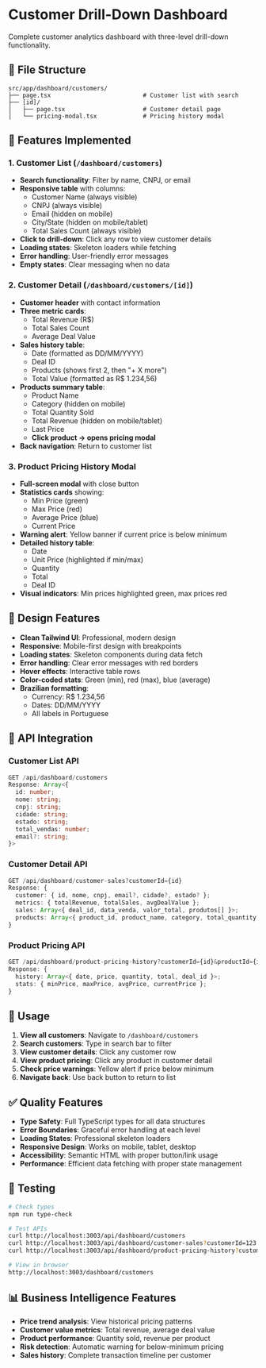 # Customer Drill-Down Dashboard

Complete customer analytics dashboard with three-level drill-down functionality.

## 📁 File Structure

```
src/app/dashboard/customers/
├── page.tsx                          # Customer list with search
├── [id]/
│   ├── page.tsx                      # Customer detail page
│   └── pricing-modal.tsx             # Pricing history modal
```

## 🎯 Features Implemented

### 1. Customer List (`/dashboard/customers`)
- **Search functionality**: Filter by name, CNPJ, or email
- **Responsive table** with columns:
  - Customer Name (always visible)
  - CNPJ (always visible)
  - Email (hidden on mobile)
  - City/State (hidden on mobile/tablet)
  - Total Sales Count (always visible)
- **Click to drill-down**: Click any row to view customer details
- **Loading states**: Skeleton loaders while fetching
- **Error handling**: User-friendly error messages
- **Empty states**: Clear messaging when no data

### 2. Customer Detail (`/dashboard/customers/[id]`)
- **Customer header** with contact information
- **Three metric cards**:
  - Total Revenue (R$)
  - Total Sales Count
  - Average Deal Value
- **Sales history table**:
  - Date (formatted as DD/MM/YYYY)
  - Deal ID
  - Products (shows first 2, then "+ X more")
  - Total Value (formatted as R$ 1.234,56)
- **Products summary table**:
  - Product Name
  - Category (hidden on mobile)
  - Total Quantity Sold
  - Total Revenue (hidden on mobile/tablet)
  - Last Price
  - **Click product → opens pricing modal**
- **Back navigation**: Return to customer list

### 3. Product Pricing History Modal
- **Full-screen modal** with close button
- **Statistics cards** showing:
  - Min Price (green)
  - Max Price (red)
  - Average Price (blue)
  - Current Price
- **Warning alert**: Yellow banner if current price is below minimum
- **Detailed history table**:
  - Date
  - Unit Price (highlighted if min/max)
  - Quantity
  - Total
  - Deal ID
- **Visual indicators**: Min prices highlighted green, max prices red

## 🎨 Design Features

- **Clean Tailwind UI**: Professional, modern design
- **Responsive**: Mobile-first design with breakpoints
- **Loading states**: Skeleton components during data fetch
- **Error handling**: Clear error messages with red borders
- **Hover effects**: Interactive table rows
- **Color-coded stats**: Green (min), red (max), blue (average)
- **Brazilian formatting**:
  - Currency: R$ 1.234,56
  - Dates: DD/MM/YYYY
  - All labels in Portuguese

## 🔌 API Integration

### Customer List API
```typescript
GET /api/dashboard/customers
Response: Array<{
  id: number;
  nome: string;
  cnpj: string;
  cidade: string;
  estado: string;
  total_vendas: number;
  email?: string;
}>
```

### Customer Detail API
```typescript
GET /api/dashboard/customer-sales?customerId={id}
Response: {
  customer: { id, nome, cnpj, email?, cidade?, estado? };
  metrics: { totalRevenue, totalSales, avgDealValue };
  sales: Array<{ deal_id, data_venda, valor_total, produtos[] }>;
  products: Array<{ product_id, product_name, category, total_quantity, total_revenue, last_price }>;
}
```

### Product Pricing API
```typescript
GET /api/dashboard/product-pricing-history?customerId={id}&productId={id}
Response: {
  history: Array<{ date, price, quantity, total, deal_id }>;
  stats: { minPrice, maxPrice, avgPrice, currentPrice };
}
```

## 🚀 Usage

1. **View all customers**: Navigate to `/dashboard/customers`
2. **Search customers**: Type in search bar to filter
3. **View customer details**: Click any customer row
4. **View product pricing**: Click any product in customer detail
5. **Check price warnings**: Yellow alert if price below minimum
6. **Navigate back**: Use back button to return to list

## ✅ Quality Features

- **Type Safety**: Full TypeScript types for all data structures
- **Error Boundaries**: Graceful error handling at each level
- **Loading States**: Professional skeleton loaders
- **Responsive Design**: Works on mobile, tablet, desktop
- **Accessibility**: Semantic HTML with proper button/link usage
- **Performance**: Efficient data fetching with proper state management

## 🧪 Testing

```bash
# Check types
npm run type-check

# Test APIs
curl http://localhost:3003/api/dashboard/customers
curl http://localhost:3003/api/dashboard/customer-sales?customerId=123
curl http://localhost:3003/api/dashboard/product-pricing-history?customerId=123&productId=456

# View in browser
http://localhost:3003/dashboard/customers
```

## 📊 Business Intelligence Features

- **Price trend analysis**: View historical pricing patterns
- **Customer value metrics**: Total revenue, average deal value
- **Product performance**: Quantity sold, revenue per product
- **Risk detection**: Automatic warning for below-minimum pricing
- **Sales history**: Complete transaction timeline per customer
